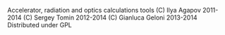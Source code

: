 Accelerator, radiation and optics calculations tools
(C) Ilya Agapov 2011-2014
(C) Sergey Tomin 2012-2014
(C) Gianluca Geloni 2013-2014
Distributed under GPL



